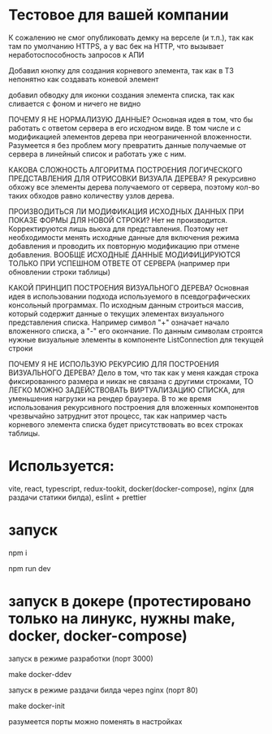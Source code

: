 # Тестовое для вашей компании

К сожалению не смог опубликовать демку на верселе (и т.п.), так как там по умолчанию HTTPS, а у вас бек на HTTP, что вызывает неработоспособность запросов к АПИ

Добавил кнопку для создания корневого элемента, так как в ТЗ непонятно как создавать коневой элемент

добавил обводку для иконки создания элемента списка, так как сливается с фоном и ничего не видно

ПОЧЕМУ Я НЕ НОРМАЛИЗУЮ ДАННЫЕ? Основная идея в том, что бы работать с ответом сервера в его исходном виде. В том числе и с модификацией элементов дерева при неограниченной вложенности. Разумеется я без проблем могу превратить данные получаемые от сервера в линейный список и работать уже с ним.

КАКОВА СЛОЖНОСТЬ АЛГОРИТМА ПОСТРОЕНИЯ ЛОГИЧЕСКОГО ПРЕДСТАВЛЕНИЯ ДЛЯ ОТРИСОВКИ ВИЗУАЛА ДЕРЕВА? Я рекурсивно обхожу все элементы дерева получаемого от сервера, поэтому кол-во таких обходов равно количеству узлов дерева. 

ПРОИЗВОДИТЬСЯ ЛИ МОДИФИКАЦИЯ ИСХОДНЫХ ДАННЫХ ПРИ ПОКАЗЕ ФОРМЫ ДЛЯ НОВОЙ СТРОКИ? Нет не производится. Корректируются лишь вьюха для представления. Поэтому нет необходимости менять исходные данные для включения режима добавления и проводить их повторную модификацию при отмене добавления. ВООБЩЕ ИСХОДНЫЕ ДАННЫЕ МОДИФИЦИРУЮТСЯ ТОЛЬКО ПРИ УСПЕШНОМ ОТВЕТЕ ОТ СЕРВЕРА (например при обновлении строки таблицы)

КАКОЙ ПРИНЦИП ПОСТРОЕНИЯ ВИЗУАЛЬНОГО ДЕРЕВА? Основная идея в использовании подхода используемого в псевдографических консольный программах. По исходным данным строиться массив, который содержит данные о текущих элементах визуального представления списка. Например символ "+" означает начало вложенного списка, а "-" его окончание. По данным символам строятся нужные визуальные элементы в компоненте ListConnection для текущей строки

ПОЧЕМУ Я НЕ ИСПОЛЬЗУЮ РЕКУРСИЮ ДЛЯ ПОСТРОЕНИЯ ВИЗУАЛЬНОГО ДЕРЕВА? Дело в том, что так как у меня каждая строка фиксированного размера и никак не связана с другими строками, ТО ЛЕГКО МОЖНО ЗАДЕЙСТВОВАТЬ ВИРТУАЛИЗАЦИЮ СПИСКА, для уменьшения нагрузки на рендер браузера. В то же  время использования рекурсивного построения для вложенных компонентов чрезвычайно затруднит этот процесс, так как например часть корневого элемента списка будет присутствовать во всех строках таблицы.

# Используется: 

vite, react, typescript, redux-tookit, docker(docker-compose), nginx (для раздачи статики билда), eslint + prettier

# запуск

npm i

npm run dev

# запуск в докере (протестировано только на линукс, нужны make, docker, docker-compose)

запуск в режиме разработки (порт 3000)

make docker-ddev

запуск в режиме раздачи билда через nginx (порт 80)

make docker-init


разумеется порты можно поменять в настройках
